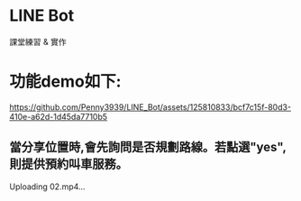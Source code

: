 # LINE Bot
課堂練習 &amp; 實作

# 功能demo如下:
https://github.com/Penny3939/LINE_Bot/assets/125810833/bcf7c15f-80d3-410e-a62d-1d45da7710b5

## 當分享位置時,會先詢問是否規劃路線。若點選"yes",則提供預約叫車服務。
Uploading 02.mp4…
